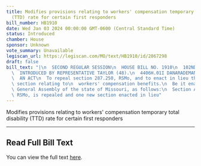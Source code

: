 ```yaml
---
title: Modifies provisions relating to workers' compensation temporary total disability
  (TTD) rate for certain first responders
bill_number: HB1910
date: Wed Jan 03 2024 00:00:00 GMT-0600 (Central Standard Time)
status: Introduced
chamber: House
sponsor: Unknown
vote_summary: Unavailable
legiscan_url: https://legiscan.com/MO/text/HB1910/id/2867298
draft: false
bill_text: "|\n  SECOND REGULAR SESSION\n  HOUSE BILL NO. 1910\n  102ND GENERAL ASSEMBLY\n\
  \  INTRODUCED BY REPRESENTATIVE TAYLOR (48).\n  4406H.01I DANARADEMANMILLER,ChiefClerk\n\
  \  AN ACT\n  To repeal section 287.250, RSMo, and to enact in lieu thereof one new\
  \ section relating to\n  workers' compensation benefits.\n  Be it enacted by the\
  \ General Assembly of the state of Missouri, as follows:\n  Section A. Section 287.250,\
  \ RSMo, is repealed and one new section enacted in lieu"
---
```

Modifies provisions relating to workers' compensation temporary total disability (TTD) rate for certain first responders

---

## Read Full Bill Text

You can view the full text [here](https://legiscan.com/MO/text/HB1910/id/2867298).
